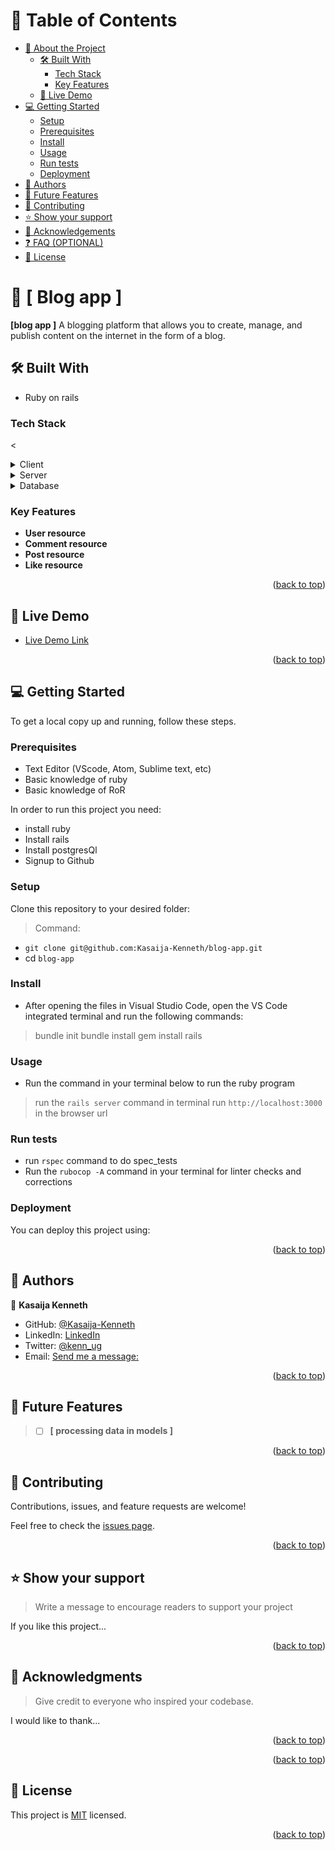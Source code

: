 <a name="readme-top"></a>
# 📗 Table of Contents

- [📖 About the Project](#about-project)
  - [🛠 Built With](#built-with)
    - [Tech Stack](#tech-stack)
    - [Key Features](#key-features)
  - [🚀 Live Demo](#live-demo)
- [💻 Getting Started](#getting-started)
  - [Setup](#setup)
  - [Prerequisites](#prerequisites)
  - [Install](#install)
  - [Usage](#usage)
  - [Run tests](#run-tests)
  - [Deployment](#triangular_flag_on_post-deployment)
- [👥 Authors](#authors)
- [🔭 Future Features](#future-features)
- [🤝 Contributing](#contributing)
- [⭐️ Show your support](#support)
- [🙏 Acknowledgements](#acknowledgements)
- [❓ FAQ (OPTIONAL)](#faq)
- [📝 License](#license)

# 📖 [ Blog app ] <a name="about-project"></a>
**[blog app ]** A blogging platform that allows you to create, manage, and publish content on the internet in the form of a blog.

## 🛠 Built With <a name="built-with"></a>
- Ruby on rails

### Tech Stack <a name="tech-stack"></a>

<<details>
  <summary>Client</summary>
  <ul>
    <li><a href="https://rubyonrails.org/">Rails</a></li>
  </ul>
</details>

<details>
  <summary>Server</summary>
  <ul>
    <li><a href="https://www.ruby-lang.org/en/">Ruby</a></li>
  </ul>
</details>

<details>
<summary>Database</summary>
  <ul>
    <li><a href="https://www.postgresql.org/">PostgreSQL</a></li>
  </ul>
</details> 

### Key Features <a name="key-features"></a>

- **User resource**
- **Comment resource**
- **Post resource**
- **Like resource**


<p align="right">(<a href="#readme-top">back to top</a>)</p>

## 🚀 Live Demo <a name="live-demo"></a>
- [Live Demo Link]()

<p align="right">(<a href="#readme-top">back to top</a>)</p>

## 💻 Getting Started <a name="getting-started"></a>

To get a local copy up and running, follow these steps.

### Prerequisites
- Text Editor (VScode, Atom, Sublime text, etc)
- Basic knowledge of ruby
- Basic knowledge of RoR

In order to run this project you need:

 - install ruby
 - Install rails
 - Install postgresQl
 - Signup to Github

### Setup


Clone this repository to your desired folder:
> Command:

- `git clone git@github.com:Kasaija-Kenneth/blog-app.git`
- cd `blog-app`

### Install

- After opening the files in Visual Studio Code, open the VS Code integrated terminal and run the following commands:

> bundle init
> bundle install
> gem install rails

### Usage

- Run the command in your terminal below to run the ruby program

> run the `rails server` command in terminal
> run `http://localhost:3000` in the browser url


### Run tests
- run `rspec` command to do spec_tests
- Run the `rubocop -A` command in your terminal for linter checks and corrections

### Deployment

You can deploy this project using:

<p align="right">(<a href="#readme-top">back to top</a>)</p>

## 👥 Authors <a name="authors"></a>

  👤 **Kasaija Kenneth**

  - GitHub: [@Kasaija-Kenneth](https://github.com/Kasaija-Kenneth)
  - LinkedIn: [LinkedIn](https://linkedin.com/in/kasaija-kenneth)
  - Twitter: [@kenn_ug](https://twitter.com/kenn_ug)
  - Email:  <a href="mailto:kasaijak@gmail.com?subject=The%20subject%20of%20the%20mail">Send me a message:</a>

<p align="right">(<a href="#readme-top">back to top</a>)</p>

## 🔭 Future Features <a name="future-features"></a>

> -[ ] **[ processing data in models ]**

<p align="right">(<a href="#readme-top">back to top</a>)</p>

## 🤝 Contributing <a name="contributing"></a>

Contributions, issues, and feature requests are welcome!

Feel free to check the [issues page](https://github.com/Kasaija-Kenneth/blog-app/issues).

<p align="right">(<a href="#readme-top">back to top</a>)</p>

## ⭐️ Show your support <a name="support"></a>

> Write a message to encourage readers to support your project

If you like this project...

<p align="right">(<a href="#readme-top">back to top</a>)</p>

## 🙏 Acknowledgments <a name="acknowledgements"></a>

> Give credit to everyone who inspired your codebase.

I would like to thank...

<p align="right">(<a href="#readme-top">back to top</a>)</p>

<p align="right">(<a href="#readme-top">back to top</a>)</p> 

## 📝 License <a name="license"></a>

This project is [MIT](https://github.com/Kasaija-Kenneth/blog-app/blob/dev/LICENSE) licensed.

<p align="right">(<a href="#readme-top">back to top</a>)</p>
